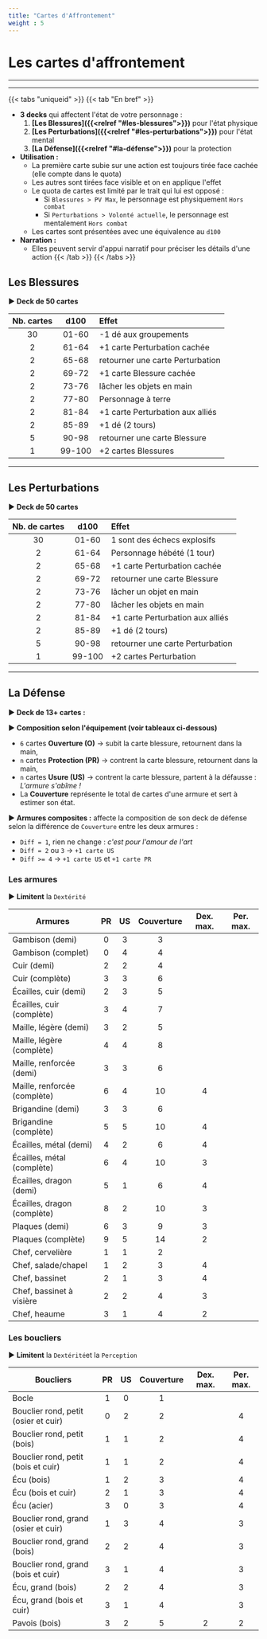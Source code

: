 ```yaml
---
title: "Cartes d'Affrontement"
weight : 5
---
```


# Les cartes d'affrontement

----
----
{{< tabs "uniqueid" >}}
{{< tab "En bref" >}}
* **3 decks** qui affectent l'état de votre personnage :
    1. **[Les Blessures]({{<relref "#les-blessures">}})** pour l'état physique
    2. **[Les Perturbations]({{<relref "#les-perturbations">}})** pour l'état mental
    3. **[La Défense]({{<relref "#la-défense">}})** pour la protection
* **Utilisation :**
    * La première carte subie sur une action est toujours tirée face cachée (elle compte dans le quota)
    * Les autres sont tirées face visible et on en applique l'effet
    * Le quota de cartes est limité par le trait qui lui est opposé :
        * Si `Blessures > PV Max`, le personnage est physiquement `Hors combat` 
        * Si `Perturbations > Volonté actuelle`, le personnage est mentalement `Hors combat` 
    * Les cartes sont présentées avec une équivalence au `d100`
* **Narration :**
    * Elles peuvent servir d'appui narratif pour préciser les détails d'une action
{{< /tab >}}
{{< /tabs >}}

## Les Blessures

► **Deck de 50 cartes**

| Nb. cartes | d100 | Effet |
|:---:|:---:|:---|
| 30 | 01-60 | -1 dé aux groupements |
| 2 | 61-64 | +1 carte Perturbation cachée |
| 2 | 65-68 | retourner une carte Perturbation |
| 2 | 69-72 | +1 carte Blessure cachée |
| 2 | 73-76 | lâcher les objets en main |
| 2 | 77-80 | Personnage à terre |
| 2 | 81-84 | +1 carte Perturbation aux alliés |
| 2 | 85-89 | +1 dé (2 tours) |
| 5 | 90-98 | retourner une carte Blessure |
| 1 | 99-100 | +2 cartes Blessures |

---

## Les Perturbations

► **Deck de 50 cartes**

| Nb. de cartes | d100 | Effet |
|:---:|:---:|:---|
| 30 | 01-60 | 1 sont des échecs explosifs |
| 2 | 61-64 | Personnage hébété (1 tour) |
| 2 | 65-68 | +1 carte Perturbation cachée |
| 2 | 69-72 | retourner une carte Blessure |
| 2 | 73-76 | lâcher un objet en main |
| 2 | 77-80 | lâcher les objets en main |
| 2 | 81-84 | +1 carte Perturbation aux alliés |
| 2 | 85-89 | +1 dé (2 tours) |
| 5 | 90-98 | retourner une carte Perturbation |
| 1 | 99-100 | +2 cartes Perturbation |

---

## La Défense

► **Deck de 13+ cartes :**

► **Composition selon l'équipement (voir tableaux ci-dessous)**

* `6` cartes **Ouverture (O)** → subit la carte blessure, retournent dans la main,
* `n` cartes **Protection (PR)** → contrent la carte blessure, retournent dans la main,
* `n` cartes **Usure (US)** → contrent la carte blessure, partent à la défausse : *L'armure s'abîme !*
* La **Couverture** représente le total de cartes d'une armure et sert à estimer son état.

► **Armures composites :** affecte la composition de son deck de défense selon la différence de `Couverture` entre les deux armures :
* `Diff = 1`, rien ne change : *c'est pour l'amour de l'art*
* `Diff = 2` ou `3` → `+1 carte US`
* `Diff >= 4` → `+1 carte US` et `+1 carte PR`

### Les armures

► **Limitent** la `Dextérité`

| Armures | PR | US | Couverture | Dex. max. | Per. max. |
|---|:---:|:---:|:---:|:---:|:---:|
| Gambison (demi) | 0 | 3 | 3 |  |
| Gambison (complet) | 0 | 4 | 4 |  |
| Cuir (demi) | 2 | 2 | 4 |  |
| Cuir (complète) | 3 | 3 | 6 |  |
| Écailles, cuir (demi) | 2 | 3 | 5 |  |
| Écailles, cuir (complète) | 3 | 4 | 7 |  |
| Maille, légère (demi) | 3 | 2 | 5 |  |
| Maille, légère (complète) | 4 | 4 | 8 |  |
| Maille, renforcée (demi) | 3 | 3 | 6 |  |
| Maille, renforcée (complète) | 6 | 4 | 10 | 4 |  |
| Brigandine (demi) | 3 | 3 | 6 |  |
| Brigandine (complète) | 5 | 5 | 10 | 4 |  |
| Écailles, métal (demi) | 4 | 2 | 6 | 4 |  |
| Écailles, métal (complète) | 6 | 4 | 10 | 3 |  |
| Écailles, dragon (demi) | 5 | 1 | 6 | 4 |  |
| Écailles, dragon (complète) | 8 | 2 | 10 | 3 |  |
| Plaques (demi) | 6 | 3 | 9 | 3 |  |
| Plaques (complète) | 9 | 5 | 14 | 2 |  |
| Chef, cervelière | 1 | 1 | 2 |  |
| Chef, salade/chapel | 1 | 2 | 3 | 4 |
| Chef, bassinet | 2 | 1 | 3 | 4 |
| Chef, bassinet à visière | 2 | 2 | 4 | 3 |
| Chef, heaume | 3 | 1 | 4 | 2 |

### Les boucliers

► **Limitent** la `Dextérité`et la `Perception`

| Boucliers | PR | US | Couverture | Dex. max. | Per. max. |
|---|:---:|:---:|:---:|:---:|:---:|
| Bocle | 1 | 0 | 1 |  |  |
| Bouclier rond, petit (osier et cuir) | 0 | 2 | 2 |  | 4 |
| Bouclier rond, petit (bois) | 1 | 1 | 2 |  | 4 |
| Bouclier rond, petit (bois et cuir) | 1 | 1 | 2 |  | 4 |
| Écu (bois) | 1 | 2 | 3 |  | 4 |
| Écu (bois et cuir) | 2 | 1 | 3 |  | 4 |
| Écu (acier) | 3 | 0 | 3 |  | 4 |
| Bouclier rond, grand (osier et cuir) | 1 | 3 | 4 |  | 3 |
| Bouclier rond, grand (bois) | 2 | 2 | 4 |  | 3 |
| Bouclier rond, grand (bois et cuir) | 3 | 1 | 4 |  | 3 |
| Écu, grand (bois) | 2 | 2 | 4 |  | 3 |
| Écu, grand (bois et cuir) | 3 | 1 | 4 |  | 3 |
| Pavois (bois) | 3 | 2 | 5 | 2 | 2 |